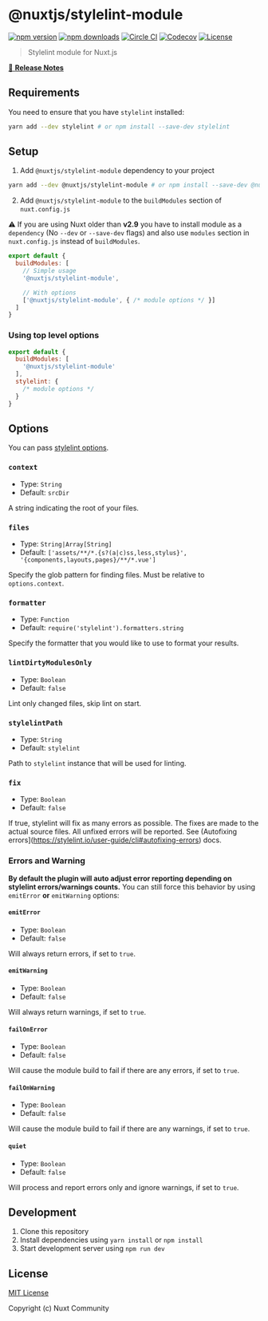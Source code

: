 # @nuxtjs/stylelint-module

[![npm version][npm-version-src]][npm-version-href]
[![npm downloads][npm-downloads-src]][npm-downloads-href]
[![Circle CI][circle-ci-src]][circle-ci-href]
[![Codecov][codecov-src]][codecov-href]
[![License][license-src]][license-href]

> Stylelint module for Nuxt.js

[📖 **Release Notes**](./CHANGELOG.md)

## Requirements

You need to ensure that you have `stylelint` installed:

```bash
yarn add --dev stylelint # or npm install --save-dev stylelint
```

## Setup

1. Add `@nuxtjs/stylelint-module` dependency to your project

```bash
yarn add --dev @nuxtjs/stylelint-module # or npm install --save-dev @nuxtjs/stylelint-module
```

2. Add `@nuxtjs/stylelint-module` to the `buildModules` section of `nuxt.config.js`

:warning: If you are using Nuxt older than **v2.9** you have to install module as a `dependency` (No `--dev` or `--save-dev` flags) and also use `modules` section in `nuxt.config.js` instead of `buildModules`.

```js
export default {
  buildModules: [
    // Simple usage
    '@nuxtjs/stylelint-module',

    // With options
    ['@nuxtjs/stylelint-module', { /* module options */ }]
  ]
}
```

### Using top level options

```js
export default {
  buildModules: [
    '@nuxtjs/stylelint-module'
  ],
  stylelint: {
    /* module options */
  }
}
```

## Options

You can pass [stylelint options](http://stylelint.io/user-guide/node-api/#options).

### `context`

- Type: `String`
- Default: `srcDir`

A string indicating the root of your files.

### `files`

- Type: `String|Array[String]`
- Default: `['assets/**/*.{s?(a|c)ss,less,stylus}', '{components,layouts,pages}/**/*.vue']`

Specify the glob pattern for finding files. Must be relative to `options.context`.

### `formatter`

- Type: `Function`
- Default: `require('stylelint').formatters.string`

Specify the formatter that you would like to use to format your results.

### `lintDirtyModulesOnly`

- Type: `Boolean`
- Default: `false`

Lint only changed files, skip lint on start.

### `stylelintPath`

- Type: `String`
- Default: `stylelint`

Path to `stylelint` instance that will be used for linting.

### `fix`

- Type: `Boolean`
- Default: `false`

If true, stylelint will fix as many errors as possible. The fixes are made to the actual source files. All unfixed errors will be reported. See (Autofixing errors](https://stylelint.io/user-guide/cli#autofixing-errors) docs.

### Errors and Warning

**By default the plugin will auto adjust error reporting depending on stylelint errors/warnings counts.**
You can still force this behavior by using `emitError` **or** `emitWarning` options:

#### `emitError`

- Type: `Boolean`
- Default: `false`

Will always return errors, if set to `true`.

#### `emitWarning`

- Type: `Boolean`
- Default: `false`

Will always return warnings, if set to `true`.

#### `failOnError`

- Type: `Boolean`
- Default: `false`

Will cause the module build to fail if there are any errors, if set to `true`.

#### `failOnWarning`

- Type: `Boolean`
- Default: `false`

Will cause the module build to fail if there are any warnings, if set to `true`.

#### `quiet`

- Type: `Boolean`
- Default: `false`

Will process and report errors only and ignore warnings, if set to `true`.

## Development

1. Clone this repository
2. Install dependencies using `yarn install` or `npm install`
3. Start development server using `npm run dev`

## License

[MIT License](./LICENSE)

Copyright (c) Nuxt Community

<!-- Badges -->
[npm-version-src]: https://img.shields.io/npm/v/@nuxtjs/stylelint-module/latest.svg?style=flat-square
[npm-version-href]: https://npmjs.com/package/@nuxtjs/stylelint-module

[npm-downloads-src]: https://img.shields.io/npm/dt/@nuxtjs/stylelint-module.svg?style=flat-square
[npm-downloads-href]: https://npmjs.com/package/@nuxtjs/stylelint-module

[circle-ci-src]: https://img.shields.io/circleci/project/github/nuxt-community/stylelint-module.svg?style=flat-square
[circle-ci-href]: https://circleci.com/gh/nuxt-community/stylelint-module

[codecov-src]: https://img.shields.io/codecov/c/github/nuxt-community/stylelint-module.svg?style=flat-square
[codecov-href]: https://codecov.io/gh/nuxt-community/stylelint-module

[license-src]: https://img.shields.io/npm/l/@nuxtjs/stylelint-module.svg?style=flat-square
[license-href]: https://npmjs.com/package/@nuxtjs/stylelint-module
